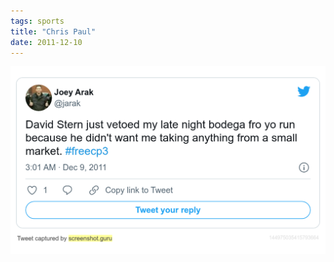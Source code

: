 ```yaml
---
tags: sports
title: "Chris Paul"
date: 2011-12-10
---
```




![chrispaul.pchrispaul.png](https://raw.githubusercontent.com/muneer78/muneer78.github.io/master/images/chrispaul.png)